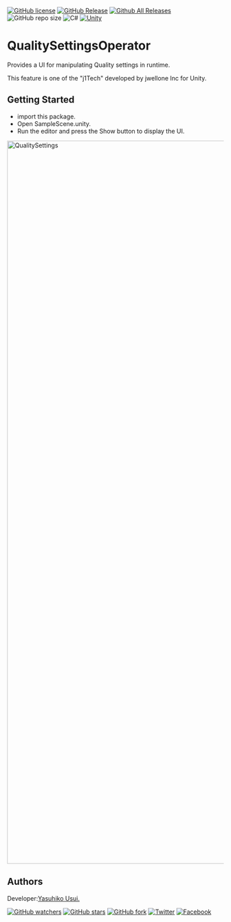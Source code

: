 [![GitHub license](https://img.shields.io/github/license/jwellone/QualitySettingsOperator.svg?style=plastic)](https://github.com/jwellone/QualitySettingsOperator/blob/main/LICENSE)
[![GitHub Release](https://img.shields.io/github/v/release/jwellone/QualitySettingsOperator.svg?style=plastic)](https://GitHub.com/jwellone/QualitySettingsOperator/releases/latest)
[![Github All Releases](https://img.shields.io/github/downloads/jwellone/QualitySettingsOperator/total?color=blue&style=plastic)](https://GitHub.com/jwellone/QualitySettingsOperator/releases)
![GitHub repo size](https://img.shields.io/github/repo-size/jwellone/QualitySettingsOperator?label=size&style=plastic)
![C#](https://img.shields.io/badge/C%23-239120?logo=c-sharp&style=plastic)
[![Unity](https://img.shields.io/badge/Unity-100000?logo=unity&style=plastic)](https://unity.com)


# QualitySettingsOperator
Provides a UI for manipulating Quality settings in runtime.

This feature is one of the "j1Tech" developed by jwellone Inc for Unity.


## Getting Started
- import this package.
- Open SampleScene.unity.
- Run the editor and press the Show button to display the UI.

<img width="1680" alt="QualitySettings" src="https://user-images.githubusercontent.com/85072161/166914198-fa78b8ea-dc02-48f1-ace0-530227221a6e.png">

## Authors
Developer:[Yasuhiko Usui.](https://github.com/UsuiYasuhiko-jw1)

[![GitHub watchers](https://img.shields.io/github/watchers/jwellone/QualitySettingsOperator.svg?style=social&label=Watch)](https://GitHub.com/jwellone/QualitySettingsOperator/watchers/)
[![GitHub stars](https://img.shields.io/github/stars/jwellone/QualitySettingsOperator.svg?style=social&label=Stars)](https://GitHub.com/jwellone/QualitySettingsOperator/stargazers)
[![GitHub fork](https://img.shields.io/github/forks/jwellone/QualitySettingsOperator.svg?style=social&label=Fork)](https://GitHub.com/jwellone/QualitySettingsOperator/network/members)
[![Twitter](https://img.shields.io/twitter/follow/jwellone?label=Twitter&logo=twitter&style=social)](http://twitter.com/jwellone)
[![Facebook](https://img.shields.io/badge/Facebook-1877F2?style=for-the-badge&logo=facebook&logoColor=white&style=plastic)](https://www.facebook.com/jwellone)
